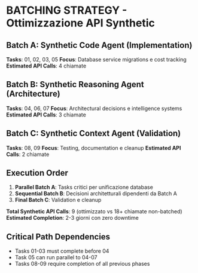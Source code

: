 # BATCHING STRATEGY - Ottimizzazione API Synthetic

## Batch A: Synthetic Code Agent (Implementation)
**Tasks**: 01, 02, 03, 05
**Focus**: Database service migrations e cost tracking
**Estimated API Calls**: 4 chiamate

## Batch B: Synthetic Reasoning Agent (Architecture)
**Tasks**: 04, 06, 07
**Focus**: Architectural decisions e intelligence systems
**Estimated API Calls**: 3 chiamate

## Batch C: Synthetic Context Agent (Validation)
**Tasks**: 08, 09
**Focus**: Testing, documentation e cleanup
**Estimated API Calls**: 2 chiamate

## Execution Order
1. **Parallel Batch A**: Tasks critici per unificazione database
2. **Sequential Batch B**: Decisioni architetturali dipendenti da Batch A
3. **Final Batch C**: Validation e cleanup

**Total Synthetic API Calls**: 9 (ottimizzato vs 18+ chiamate non-batched)
**Estimated Completion**: 2-3 giorni con zero downtime

## Critical Path Dependencies
- Tasks 01-03 must complete before 04
- Task 05 can run parallel to 04-07
- Tasks 08-09 require completion of all previous phases